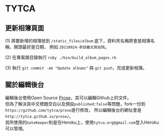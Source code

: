 # TYTCA

## 更新相簿頁面

(1) 將要新增的相簿放到 `/static_files/album` 底下，資料夾名稱將會是相簿名稱，開頭最好是日期，
例如 `20110924-參訪義光育幼院`。

(2) 在專案跟目錄執行 `ruby ./bin/build_album_pages.rb`

(3) 執行 `git commit -am "Update albums"` 與 `git push`，完成更新相簿。

## 關於編輯後台

編輯後台使用Open Source [Prose](https://github.com/prose/prose)，其可以編輯Github上的文件。   
但為了解決其中文標題空白以及預設`published:false`等問題，fork一份到`https://github.com/tytca/prose`進行修改，
所以編輯後台的網址會是`http://tytca.github.io/prose/`。   
其所使用的`GateKeeper`則是在Heroku上，使用`tytca.org@gmail.com`登入Heroku可以管理。
